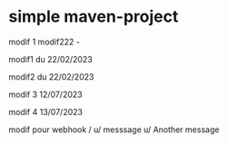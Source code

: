# simple maven-project

modif 1
modif222 -

modif1 du 22/02/2023

modif2 du 22/02/2023

modif 3 12/07/2023

modif 4 13/07/2023

modif pour webhook
/
u/ messsage
u/ Another message
